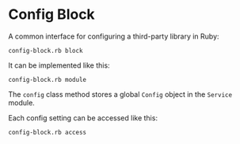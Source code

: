 # Config Block

A common interface for configuring a third-party library in Ruby:

```embed
config-block.rb block
```

It can be implemented like this:

```embed
config-block.rb module
```

The `config` class method
stores a global `Config` object
in the `Service` module.

Each config setting can be accessed like this:

```embed
config-block.rb access
```

